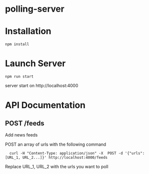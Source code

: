 # polling-server



# Installation

```
npm install
```

# Launch Server
```
npm run start
```
server start on http://localhost:4000

# API Documentation

## POST /feeds

Add news feeds

POST an array of urls with the following command 

```
  curl -H "Content-Type: application/json" -X  POST -d '{"urls":[URL_1, URL_2...]}' http://localhost:4000/feeds
```

Replace URL_1, URL_2 with the urls you want to poll

